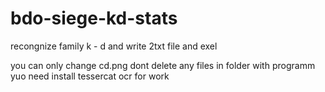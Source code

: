# bdo-siege-kd-stats
recongnize  family k - d and write 2txt file and exel 

you can only change cd.png 
dont delete any files in folder with programm
yuo need install tessercat ocr for work
